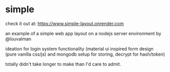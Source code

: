 # simple

check it out at: https://www.simple-layout.onrender.com

an example of a simple web app layout on a nodejs server environment by @louvalman

ideation for login system functionality (material ui inspired form design (pure vanilla css/js) and mongodb setup for storing, decrypt for hash/token)

totally didn't take longer to make than I'd care to admit.
